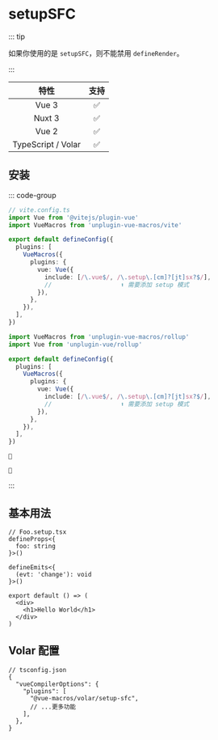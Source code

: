 # setupSFC

<StabilityLevel level="experimental" />

::: tip

如果你使用的是 `setupSFC`，则不能禁用 `defineRender`。

:::

|        特性        |        支持        |
| :----------------: | :----------------: |
|       Vue 3        | :white_check_mark: |
|       Nuxt 3       | :white_check_mark: |
|       Vue 2        | :white_check_mark: |
| TypeScript / Volar | :white_check_mark: |

## 安装

::: code-group

```ts {7-11} [Vite]
// vite.config.ts
import Vue from '@vitejs/plugin-vue'
import VueMacros from 'unplugin-vue-macros/vite'

export default defineConfig({
  plugins: [
    VueMacros({
      plugins: {
        vue: Vue({
          include: [/\.vue$/, /\.setup\.[cm]?[jt]sx?$/],
          //                   ⬆️ 需要添加 setup 模式
        }),
      },
    }),
  ],
})
```

```ts {6-13} [Rollup]
import VueMacros from 'unplugin-vue-macros/rollup'
import Vue from 'unplugin-vue/rollup'

export default defineConfig({
  plugins: [
    VueMacros({
      plugins: {
        vue: Vue({
          include: [/\.vue$/, /\.setup\.[cm]?[jt]sx?$/],
          //                   ⬆️ 需要添加 setup 模式
        }),
      },
    }),
  ],
})
```

```[🚧 esbuild]
🚧
```

```[🚧 Webpack]
🚧
```

:::

## 基本用法

```tsx twoslash
// Foo.setup.tsx
defineProps<{
  foo: string
}>()

defineEmits<{
  (evt: 'change'): void
}>()

export default () => (
  <div>
    <h1>Hello World</h1>
  </div>
)
```

## Volar 配置

```jsonc {5}
// tsconfig.json
{
  "vueCompilerOptions": {
    "plugins": [
      "@vue-macros/volar/setup-sfc",
      // ...更多功能
    ],
  },
}
```
